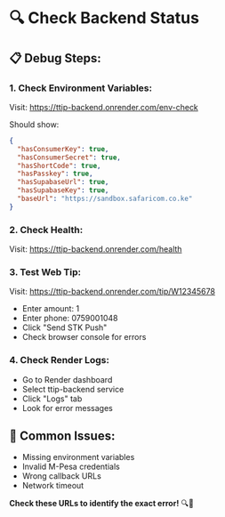 # 🔍 Check Backend Status

## 📋 **Debug Steps:**

### 1. **Check Environment Variables:**
Visit: https://ttip-backend.onrender.com/env-check

Should show:
```json
{
  "hasConsumerKey": true,
  "hasConsumerSecret": true,
  "hasShortCode": true,
  "hasPasskey": true,
  "hasSupabaseUrl": true,
  "hasSupabaseKey": true,
  "baseUrl": "https://sandbox.safaricom.co.ke"
}
```

### 2. **Check Health:**
Visit: https://ttip-backend.onrender.com/health

### 3. **Test Web Tip:**
Visit: https://ttip-backend.onrender.com/tip/W12345678
- Enter amount: 1
- Enter phone: 0759001048
- Click "Send STK Push"
- Check browser console for errors

### 4. **Check Render Logs:**
- Go to Render dashboard
- Select ttip-backend service
- Click "Logs" tab
- Look for error messages

## 🔧 **Common Issues:**
- Missing environment variables
- Invalid M-Pesa credentials
- Wrong callback URLs
- Network timeout

**Check these URLs to identify the exact error!** 🔍📱